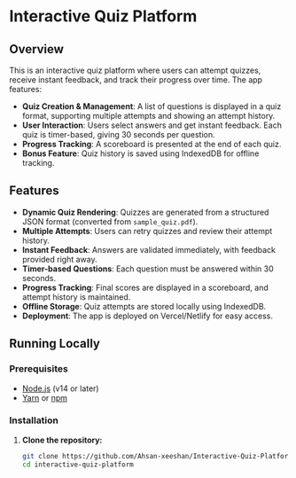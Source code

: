 # Interactive Quiz Platform

## Overview

This is an interactive quiz platform where users can attempt quizzes, receive instant feedback, and track their progress over time. The app features:

- **Quiz Creation & Management**: A list of questions is displayed in a quiz format, supporting multiple attempts and showing an attempt history.
- **User Interaction**: Users select answers and get instant feedback. Each quiz is timer-based, giving 30 seconds per question.
- **Progress Tracking**: A scoreboard is presented at the end of each quiz.
- **Bonus Feature**: Quiz history is saved using IndexedDB for offline tracking.

## Features

- **Dynamic Quiz Rendering**: Quizzes are generated from a structured JSON format (converted from `sample_quiz.pdf`).
- **Multiple Attempts**: Users can retry quizzes and review their attempt history.
- **Instant Feedback**: Answers are validated immediately, with feedback provided right away.
- **Timer-based Questions**: Each question must be answered within 30 seconds.
- **Progress Tracking**: Final scores are displayed in a scoreboard, and attempt history is maintained.
- **Offline Storage**: Quiz attempts are stored locally using IndexedDB.
- **Deployment**: The app is deployed on Vercel/Netlify for easy access.

## Running Locally

### Prerequisites

- [Node.js](https://nodejs.org/) (v14 or later)
- [Yarn](https://yarnpkg.com/) or [npm](https://www.npmjs.com/)

### Installation

1. **Clone the repository:**
   ```bash
   git clone https://github.com/Ahsan-xeeshan/Interactive-Quiz-Platform.git
   cd interactive-quiz-platform
   ```
